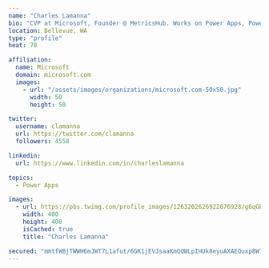 ```yaml
---
name: "Charles Lamanna"
bio: "CVP at Microsoft, Founder @ MetricsHub. Works on Power Apps, Power Automate, Power Virtual Agent, Common Data Service and Dynamics 365."
location: Bellevue, WA
type: "profile"
heat: 78

affiliation:
  name: Microsoft
  domain: microsoft.com
  images:
    - url: "/assets/images/organizations/microsoft.com-50x50.jpg"
      width: 50
      height: 50

twitter:
  username: clamanna
  url: https://twitter.com/clamanna
  followers: 4558

linkedin:
  url: https://www.linkedin.com/in/charleslamanna

topics:
  - Power Apps

images:
  - url: https://pbs.twimg.com/profile_images/1263202626922876928/g6qGbHZ-_400x400.jpg
    width: 400
    height: 400
    isCached: true
    title: "Charles Lamanna"

secured: "mmtfWBjTWWH6mJWT7L1afut/6GK1jEVJsaaKmQQWLpIHUk8eyuAXAEQuxp8W7c0L8mI5S+HA27qmKw5nADS6z+BKWZ2jO/HVM3jFqYQJ5WrmVXYUi1Fq6F5UjDdOKnO1lgmAj/VCgPBC8oPWetgg0vRHBxz8Suc0As0pKgj5U3KLsun7DuLV/bAYMmgsib+yo0q9JU5A1ksRXYlEhXd+/PWyznSTlvlYJV2PuBIHdXkpK+8gd/gkhbGEoeCr3wacBW0oUAhbPNkuT37h6hh7GB0rO9C/+MZ7vxisZVHw2MgDAmHt9TsSJ0Yq+Srviz0i46Ywgtm1FAiN7SYzXuFtU82AyNOTrSd37nosvCXswm9KpAYcwU7YIfsYLDmHvz+Or3uVFe4LBZhXMgYW6cz5SHlqigei3Ccc7AvgskI3rYs=;PgqCDQ6RyRv2EZmqAfsfQw=="
---
```


